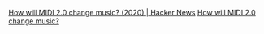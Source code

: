 
[How will MIDI 2.0 change music? (2020) | Hacker News](https://news.ycombinator.com/item?id=29051616)
[How will MIDI 2.0 change music?](https://qz.com/1788828/how-will-midi-2-0-change-music)
